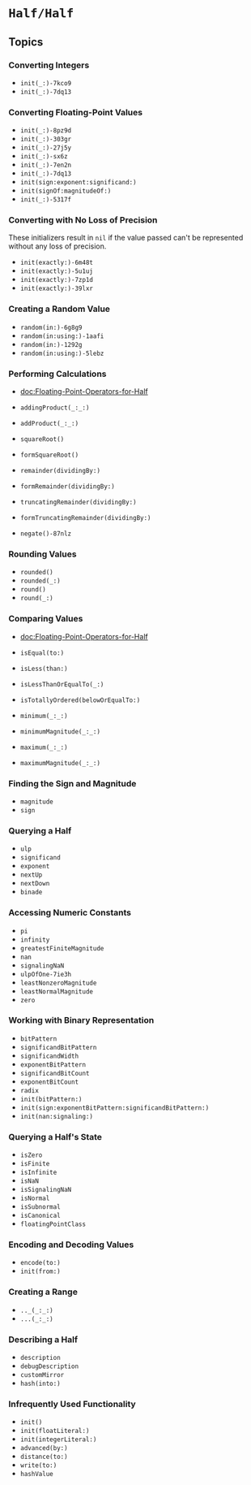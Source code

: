 # ``Half/Half``

## Topics

### Converting Integers

- ``init(_:)-7kco9``
- ``init(_:)-7dq13``

### Converting Floating-Point Values

- ``init(_:)-8pz9d``
- ``init(_:)-303gr``
- ``init(_:)-27j5y``
- ``init(_:)-sx6z``
- ``init(_:)-7en2n``
- ``init(_:)-7dq13``
- ``init(sign:exponent:significand:)``
- ``init(signOf:magnitudeOf:)``
- ``init(_:)-5317f``

### Converting with No Loss of Precision

These initializers result in `nil` if the value passed can't be represented without any loss of precision.

- ``init(exactly:)-6m48t``
- ``init(exactly:)-5u1uj``
- ``init(exactly:)-7zp1d``
- ``init(exactly:)-39lxr``

### Creating a Random Value

- ``random(in:)-6g8g9``
- ``random(in:using:)-1aafi``
- ``random(in:)-1292g``
- ``random(in:using:)-5lebz``

### Performing Calculations

- <doc:Floating-Point-Operators-for-Half>

- ``addingProduct(_:_:)``
- ``addProduct(_:_:)``
- ``squareRoot()``
- ``formSquareRoot()``
- ``remainder(dividingBy:)``
- ``formRemainder(dividingBy:)``
- ``truncatingRemainder(dividingBy:)``
- ``formTruncatingRemainder(dividingBy:)``
- ``negate()-87nlz``

### Rounding Values

- ``rounded()``
- ``rounded(_:)``
- ``round()``
- ``round(_:)``

### Comparing Values

- <doc:Floating-Point-Operators-for-Half>

- ``isEqual(to:)``
- ``isLess(than:)``
- ``isLessThanOrEqualTo(_:)``
- ``isTotallyOrdered(belowOrEqualTo:)``
- ``minimum(_:_:)``
- ``minimumMagnitude(_:_:)``
- ``maximum(_:_:)``
- ``maximumMagnitude(_:_:)``

### Finding the Sign and Magnitude

- ``magnitude``
- ``sign``

### Querying a Half

- ``ulp``
- ``significand``
- ``exponent``
- ``nextUp``
- ``nextDown``
- ``binade``

### Accessing Numeric Constants

- ``pi``
- ``infinity``
- ``greatestFiniteMagnitude``
- ``nan``
- ``signalingNaN``
- ``ulpOfOne-7ie3h``
- ``leastNonzeroMagnitude``
- ``leastNormalMagnitude``
- ``zero``

### Working with Binary Representation

- ``bitPattern``
- ``significandBitPattern``
- ``significandWidth``
- ``exponentBitPattern``
- ``significandBitCount``
- ``exponentBitCount``
- ``radix``
- ``init(bitPattern:)``
- ``init(sign:exponentBitPattern:significandBitPattern:)``
- ``init(nan:signaling:)``

### Querying a Half's State

- ``isZero``
- ``isFinite``
- ``isInfinite``
- ``isNaN``
- ``isSignalingNaN``
- ``isNormal``
- ``isSubnormal``
- ``isCanonical``
- ``floatingPointClass``

### Encoding and Decoding Values

- ``encode(to:)``
- ``init(from:)``

### Creating a Range

- ``.._(_:_:)``
- ``...(_:_:)``

### Describing a Half

- ``description``
- ``debugDescription``
- ``customMirror``
- ``hash(into:)``

### Infrequently Used Functionality

- ``init()``
- ``init(floatLiteral:)``
- ``init(integerLiteral:)``
- ``advanced(by:)``
- ``distance(to:)``
- ``write(to:)``
- ``hashValue``

<!-- Copyright (c) 2022 SomeRandomiOSDev. All Rights Reserved. -->
